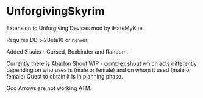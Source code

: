 # UnforgivingSkyrim
Extension to Unforgiving Devices mod by iHateMyKite

Requires DD 5.2Beta10 or newer.

Added 3 suits - Cursed, Boxbinder and Random.

Currently there is Abadon Shout WIP - complex shout which acts differently depending on who uses is (male or female) and on whom it used (male or female)
Quest to obtain it is in planning phase.

Goo Arrows are not working ATM.
